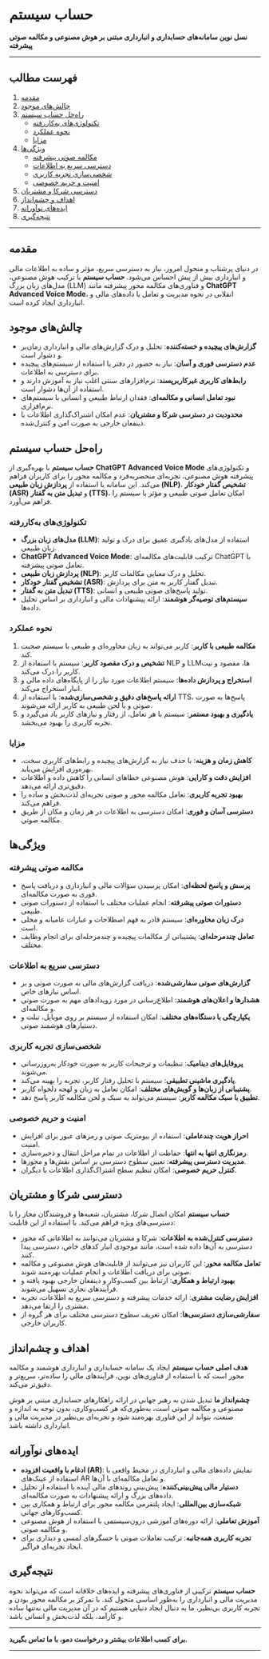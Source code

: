# حساب سیستم

**نسل نوین سامانه‌های حسابداری و انبارداری مبتنی بر هوش مصنوعی و مکالمه صوتی پیشرفته**

---

## فهرست مطالب

1. [مقدمه](#مقدمه)
2. [چالش‌های موجود](#چالش‌های-موجود)
3. [راه‌حل حساب سیستم](#راه‌حل-حساب-سیستم)
    - [تکنولوژی‌های به‌کاررفته](#تکنولوژی‌های-به‌کاررفته)
    - [نحوه عملکرد](#نحوه-عملکرد)
    - [مزایا](#مزایا)
4. [ویژگی‌ها](#ویژگی‌ها)
    - [مکالمه صوتی پیشرفته](#مکالمه-صوتی-پیشرفته)
    - [دسترسی سریع به اطلاعات](#دسترسی-سریع-به-اطلاعات)
    - [شخصی‌سازی تجربه کاربری](#شخصی‌سازی-تجربه-کاربری)
    - [امنیت و حریم خصوصی](#امنیت-و-حریم-خصوصی)
5. [دسترسی شرکا و مشتریان](#دسترسی-شرکا-و-مشتریان)
6. [اهداف و چشم‌انداز](#اهداف-و-چشم‌انداز)
7. [ایده‌های نوآورانه](#ایده‌های-نوآورانه)
8. [نتیجه‌گیری](#نتیجه‌گیری)

---

## مقدمه

در دنیای پرشتاب و متحول امروز، نیاز به دسترسی سریع، مؤثر و ساده به اطلاعات مالی و انبارداری بیش از پیش احساس می‌شود. **حساب سیستم** با ترکیب هوش مصنوعی، مدل‌های زبان بزرگ (LLM) و فناوری‌های مکالمه محور پیشرفته مانند **ChatGPT Advanced Voice Mode**، انقلابی در نحوه مدیریت و تعامل با داده‌های مالی و انبارداری ایجاد کرده است.

## چالش‌های موجود

- **گزارش‌های پیچیده و خسته‌کننده**: تحلیل و درک گزارش‌های مالی و انبارداری زمان‌بر و دشوار است.
- **عدم دسترسی فوری و آسان**: نیاز به حضور در دفتر یا استفاده از سیستم‌های پیچیده برای دسترسی به اطلاعات.
- **رابط‌های کاربری غیرکاربرپسند**: نرم‌افزارهای سنتی اغلب نیاز به آموزش دارند و استفاده از آن‌ها دشوار است.
- **نبود تعامل انسانی و مکالمه‌ای**: فقدان ارتباط طبیعی و انسانی با سیستم‌های نرم‌افزاری.
- **محدودیت در دسترسی شرکا و مشتریان**: عدم امکان اشتراک‌گذاری اطلاعات با ذینفعان خارجی به صورت امن و کنترل‌شده.

## راه‌حل حساب سیستم

**حساب سیستم** با بهره‌گیری از **ChatGPT Advanced Voice Mode** و تکنولوژی‌های پیشرفته هوش مصنوعی، تجربه‌ای منحصربه‌فرد و مکالمه محور را برای کاربران فراهم می‌کند. این سامانه با استفاده از **پردازش زبان طبیعی (NLP)**، **تشخیص گفتار خودکار (ASR)** و **تبدیل متن به گفتار (TTS)**، امکان تعامل صوتی طبیعی و مؤثر با سیستم را فراهم می‌آورد.

### تکنولوژی‌های به‌کاررفته

- **مدل‌های زبان بزرگ (LLM)**: استفاده از مدل‌های یادگیری عمیق برای درک و تولید زبان طبیعی.
- **ChatGPT Advanced Voice Mode**: ترکیب قابلیت‌های مکالمه‌ای ChatGPT با تعامل صوتی پیشرفته.
- **پردازش زبان طبیعی (NLP)**: تحلیل و درک معنایی مکالمات کاربر.
- **تشخیص گفتار خودکار (ASR)**: تبدیل گفتار کاربر به متن برای پردازش.
- **تبدیل متن به گفتار (TTS)**: تولید پاسخ‌های صوتی طبیعی و انسانی.
- **سیستم‌های توصیه‌گر هوشمند**: ارائه پیشنهادات مالی و انبارداری بر اساس تحلیل داده‌ها.

### نحوه عملکرد

1. **مکالمه طبیعی با کاربر**: کاربر می‌تواند به زبان محاوره‌ای و طبیعی با سیستم صحبت کند.
2. **تشخیص و درک مقصود کاربر**: سیستم با استفاده از NLP و LLM‌ها، مقصود و نیت کاربر را درک می‌کند.
3. **استخراج و پردازش داده‌ها**: سیستم اطلاعات مورد نیاز را از پایگاه‌های داده مالی و انبار استخراج می‌کند.
4. **ارائه پاسخ‌های دقیق و شخصی‌سازی‌شده**: با استفاده از TTS، پاسخ‌ها به صورت صوتی و با لحن طبیعی به کاربر ارائه می‌شوند.
5. **یادگیری و بهبود مستمر**: سیستم با هر تعامل، از رفتار و نیازهای کاربر یاد می‌گیرد و تجربه کاربری را بهبود می‌بخشد.

### مزایا

- **کاهش زمان و هزینه**: با حذف نیاز به گزارش‌های پیچیده و رابط‌های کاربری سخت، بهره‌وری افزایش می‌یابد.
- **افزایش دقت و کارایی**: هوش مصنوعی خطاهای انسانی را کاهش داده و اطلاعات دقیق‌تری ارائه می‌دهد.
- **بهبود تجربه کاربری**: تعامل مکالمه محور و صوتی تجربه‌ای لذت‌بخش و ساده را فراهم می‌کند.
- **دسترسی آسان و فوری**: امکان دسترسی به اطلاعات در هر زمان و مکان از طریق مکالمه صوتی.

## ویژگی‌ها

### مکالمه صوتی پیشرفته

- **پرسش و پاسخ لحظه‌ای**: امکان پرسیدن سؤالات مالی و انبارداری و دریافت پاسخ فوری به صورت مکالمه‌ای.
- **دستورات صوتی پیشرفته**: انجام عملیات مختلف با استفاده از دستورات صوتی طبیعی.
- **درک زبان محاوره‌ای**: سیستم قادر به فهم اصطلاحات و عبارات عامیانه و محلی است.
- **تعامل چندمرحله‌ای**: پشتیبانی از مکالمات پیچیده و چندمرحله‌ای برای انجام وظایف مختلف.

### دسترسی سریع به اطلاعات

- **گزارش‌های صوتی سفارشی‌شده**: دریافت گزارش‌های مالی به صورت صوتی و بر اساس نیازهای خاص.
- **هشدارها و اعلان‌های هوشمند**: اطلاع‌رسانی در مورد رویدادهای مهم به صورت صوتی و مکالمه‌ای.
- **یکپارچگی با دستگاه‌های مختلف**: امکان استفاده از سیستم بر روی موبایل، تبلت و دستیارهای هوشمند صوتی.

### شخصی‌سازی تجربه کاربری

- **پروفایل‌های دینامیک**: تنظیمات و ترجیحات کاربر به صورت خودکار به‌روزرسانی می‌شوند.
- **یادگیری ماشینی تطبیقی**: سیستم با تحلیل رفتار کاربر، تجربه را بهینه می‌کند.
- **پشتیبانی از زبان‌ها و گویش‌های مختلف**: امکان تعامل به زبان و لهجه دلخواه کاربر.
- **تطبیق با سبک مکالمه کاربر**: سیستم می‌تواند به سبک و لحن مکالمه کاربر پاسخ دهد.

### امنیت و حریم خصوصی

- **احراز هویت چندعاملی**: استفاده از بیومتریک صوتی و رمزهای عبور برای افزایش امنیت.
- **رمزنگاری انتها به انتها**: حفاظت از اطلاعات در تمام مراحل انتقال و ذخیره‌سازی.
- **مدیریت دسترسی پیشرفته**: تعیین سطوح دسترسی بر اساس نقش‌ها و مجوزها.
- **کنترل حریم خصوصی**: امکان تنظیم سطح اشتراک‌گذاری اطلاعات با دیگران.

## دسترسی شرکا و مشتریان

**حساب سیستم** امکان اتصال شرکا، مشتریان، شعبه‌ها و فروشندگان مجاز را با دسترسی‌های ویژه فراهم می‌کند. با استفاده از این قابلیت:

- **دسترسی کنترل‌شده به اطلاعات**: شرکا و مشتریان می‌توانند به اطلاعاتی که مجوز دسترسی به آن‌ها داده شده است، مانند موجودی انبار کدهای خاص، دسترسی پیدا کنند.
- **تعامل مکالمه محور**: این کاربران نیز می‌توانند از قابلیت‌های هوش مصنوعی و مکالمه صوتی برای دریافت اطلاعات و انجام عملیات بهره‌مند شوند.
- **بهبود ارتباط و همکاری**: ارتباط بین کسب‌وکار و ذینفعان خارجی بهبود یافته و فرآیندهای تجاری تسهیل می‌شوند.
- **افزایش رضایت مشتری**: ارائه خدمات پیشرفته و دسترسی سریع به اطلاعات، تجربه مشتری را ارتقا می‌دهد.
- **سفارشی‌سازی دسترسی‌ها**: امکان تعریف سطوح دسترسی مختلف برای هر گروه از کاربران خارجی.

## اهداف و چشم‌انداز

**هدف اصلی حساب سیستم** ایجاد یک سامانه حسابداری و انبارداری هوشمند و مکالمه محور است که با استفاده از فناوری‌های نوین، فرآیندهای مالی را ساده‌تر، سریع‌تر و دقیق‌تر می‌کند.

**چشم‌انداز ما** تبدیل شدن به رهبر جهانی در ارائه راهکارهای حسابداری مبتنی بر هوش مصنوعی و مکالمه صوتی است، به‌طوری‌که هر کسب‌وکاری، بدون توجه به اندازه و صنعت، بتواند از این فناوری بهره‌مند شود و تجربه‌ای بی‌نظیر در مدیریت مالی و انبارداری داشته باشد.

## ایده‌های نوآورانه

- **ادغام با واقعیت افزوده (AR)**: نمایش داده‌های مالی و انبارداری در محیط واقعی با استفاده از عینک‌های AR و تعامل مکالمه‌ای با آن‌ها.
- **دستیار مالی پیش‌بینی‌کننده**: پیش‌بینی روندهای مالی آینده با استفاده از تحلیل داده‌های بزرگ و ارائه پیشنهادات به صورت مکالمه‌ای.
- **شبکه‌سازی بین‌المللی**: ایجاد پلتفرمی مکالمه محور برای ارتباط و همکاری بین کسب‌وکارهای جهانی.
- **آموزش تعاملی**: ارائه دوره‌های آموزشی درون‌سیستمی با استفاده از هوش مصنوعی و مکالمه صوتی.
- **تجربه کاربری همه‌جانبه**: ترکیب تعاملات صوتی با حسگرهای لمسی و دیداری برای ایجاد تجربه‌ای فراگیر.

## نتیجه‌گیری

**حساب سیستم** ترکیبی از فناوری‌های پیشرفته و ایده‌های خلاقانه است که می‌تواند نحوه مدیریت مالی و انبارداری را به‌طور اساسی متحول کند. با تمرکز بر مکالمه محور بودن و تجربه کاربری بی‌نظیر، ما به دنبال ایجاد دنیایی هستیم که در آن مدیریت مالی نه‌تنها ساده و کارآمد، بلکه لذت‌بخش و انسانی باشد.

---

**برای کسب اطلاعات بیشتر و درخواست دمو، با ما تماس بگیرید.**

---